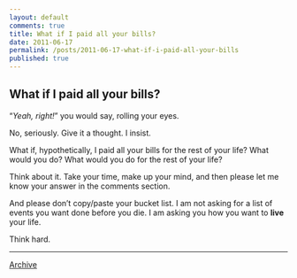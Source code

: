 ```yaml
---
layout: default
comments: true
title: What if I paid all your bills?
date: 2011-06-17
permalink: /posts/2011-06-17-what-if-i-paid-all-your-bills
published: true
---
```


## What if I paid all your bills?

“*Yeah, right!*” you would say, rolling your eyes.

No, seriously. Give it a thought. I insist.

What if, hypothetically, I paid all your bills for the rest of your life? What would you do? What would you do for the rest of your life?

Think about it. Take your time, make up your mind, and then please let me know your answer in the comments section.

And please don’t copy/paste your bucket list. I am not asking for a list of events you want done before you die. I am asking you how you want to **live** your life.

Think hard.

* * *

[Archive](../archive)
